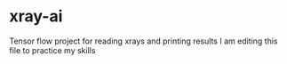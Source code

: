# xray-ai
Tensor flow project for reading xrays and printing results
I am editing this file to practice my skills
